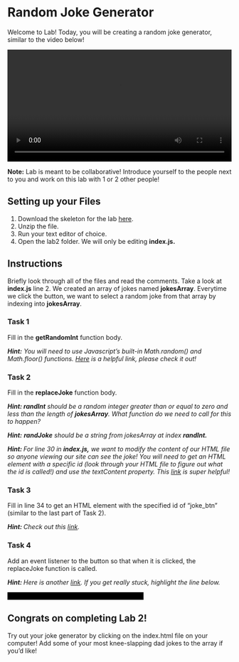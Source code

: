 # Random Joke Generator

Welcome to Lab! Today, you will be creating a random joke generator, similar to the video below! 

<video width="100%" controls>
  <source src="/assets/lab2/lab2demo.mp4" type="video/mp4">
</video>

<strong>Note:</strong> Lab is meant to be collaborative! Introduce yourself to the people next to you and work on this lab with 1 or 2 other people!

## Setting up your Files
<ol>
  <li>Download the skeleton for the lab <a href="./assets/lab2/lab2-skeleton.zip" download>here</a>. </li>
  <li>Unzip the file.</li>
  <li>Run your text editor of choice. </li>
  <li>Open the lab2 folder. We will only be editing <strong>index.js.</strong></li>
</ol>

## Instructions

Briefly look through all of the files and read the comments. Take a look at <strong>index.js</strong> line 2. We created an array of jokes named <strong>jokesArray</strong>. Everytime we click the button, we want to select a random joke from that array by indexing into <strong>jokesArray</strong>. 

### <strong>Task 1</strong>
Fill in the <strong>getRandomInt</strong> function body. 

_<strong>Hint:</strong> You will need to use Javascript’s built-in Math.random() and Math.floor() functions. [Here](https://www.w3schools.com/js/js_random.asp) is a helpful link, please check it out!_

### <strong>Task 2</strong>
Fill in the <strong>replaceJoke</strong> function body. 

_<strong>Hint: </strong> <strong>randInt</strong> should be a random integer greater than or equal to zero and less than the length of <strong>jokesArray</strong>. What function do we need to call for this to happen?_

_<strong>Hint:</strong> <strong>randJoke</strong> should be a string from jokesArray at index <strong>randInt.</strong>_

_<strong>Hint: </strong> For line 30 in <strong>index.js,</strong> we want to modify the content of our HTML file so anyone viewing our site can see the joke! You will need to get an HTML element with a specific id (look through your HTML file to figure out what the id is called!) and use the textContent property. This [link](https://www.w3schools.com/jsref/prop_node_textcontent.asp) is super helpful!_

### <strong>Task 3</strong>
Fill in line 34 to get an HTML element with the specified id of “joke_btn” (similar to the last part of Task 2).

_<strong>Hint: </strong> Check out this [link](https://www.w3schools.com/jsref/met_document_getelementbyid.asp)._

### <strong>Task 4</strong>
Add an event listener to the button so that when it is clicked, the replaceJoke function is called. 

_<strong>Hint: </strong> Here is another [link](https://www.w3schools.com/js/js_htmldom_eventlistener.asp). If you get really stuck, highlight the line below._

<span style="color:black; background-color:black;">button.addEventListener(“click”, replaceJoke);</span>

## Congrats on completing Lab 2!
Try out your joke generator by clicking on the index.html file on your computer! Add some of your most knee-slapping dad jokes to the array if you’d like!
